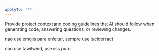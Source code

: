```yaml
---
applyTo: '**'
---
```

Provide project context and coding guidelines that AI should follow when generating code, answering questions, or reviewing changes.

nao use emojis para enfeitar, sempre use lucidereact

nao use tawilwind, use css puro
